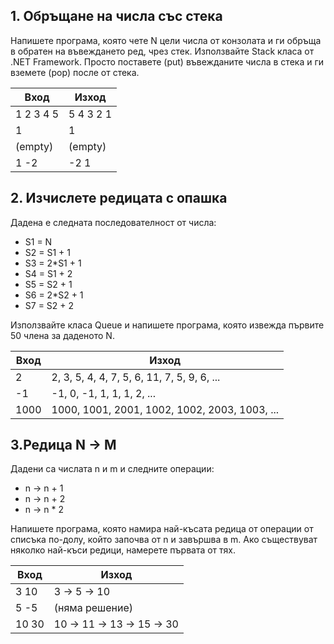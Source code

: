 ﻿## 1. Обръщане на числа със стека
Напишете програма, която чете N цели числа от конзолата и ги обръща в обратен на въвеждането ред, чрез стек. 
Използвайте Stack<int>  класa от .NET Framework.  Просто поставете (put) въвежданите числа в стека и ги вземете (pop) после от стека. 

| Вход      | Изход     |
| --------- | --------- |
| 1 2 3 4 5 | 5 4 3 2 1 |
| 1         | 1         |
| (empty)   | (empty)   |
| 1 -2      | -2 1      |

## 2. Изчислете редицата с опашка
Дадена е  следната последователност от числа:
-	S1 = N
-	S2 = S1 + 1
-	S3 = 2*S1 + 1
-	S4 = S1 + 2
-	S5 = S2 + 1
-	S6 = 2*S2 + 1
-	S7 = S2 + 2

Използвайте класа Queue<T> и напишете програма, която извежда първите 50 члена за даденото N.

| Вход | Изход                                         |
| ---- | --------------------------------------------- |
| 2	   | 2, 3, 5, 4, 4, 7, 5, 6, 11, 7, 5, 9, 6, ...   |
| -1   | -1, 0, -1, 1, 1, 1, 2, ...                    |
| 1000 | 1000, 1001, 2001, 1002, 1002, 2003, 1003, ... |

## 3.Редица N -> M
Дадени са числата n и m и следните операции:
- n -> n + 1
- n -> n + 2
- n -> n * 2

Напишете програма, която намира най-късата редица от операции от списъка по-долу, който започва от n и завършва в m. Ако съществуват няколко най-къси редици, намерете първата от тях.

| Вход  | Изход                      |
| ----- | -------------------------- |
| 3 10  | 3 -> 5 -> 10               |
| 5 -5  | (няма решение)             |
| 10 30 | 10 -> 11 -> 13 -> 15 -> 30 |